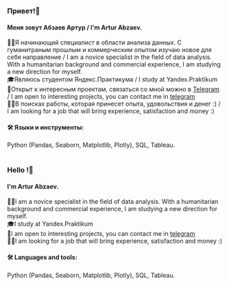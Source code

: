 ### Привет!👋 
#### Меня зовут Абзаев Артур / I'm Artur Abzaev.
🙋‍♂️Я начинающий специалист в области анализа данных.
С гуманитраным прошлым и коммерческим опытом изучаю новое для себя направление / I am a novice specialist in the field of data analysis.
With a humanitarian background and commercial experience, I am studying a new direction for myself.
<br>🎓Являюсь студентом Яндекс.Практикума / I study at Yandex.Praktikum
<br>👐Открыт к интересным проектам, связаться со мной можно в [Telegram](https://t.me/aabzaev) / I am open to interesting projects, you can contact me in [telegram](https://t.me/aabzaev )
<br>👷‍♂️В поисках работы, которая принесет опыта, удовольствия и денег :) / I am looking for a job that will bring experience, satisfaction and money :)
#### 🛠 Языки и инструменты:
Python (Pandas, Seaborn, Matplotlib, Plotly), SQL, Tableau.
<br>
<br>
### Hello !👋 
#### I'm Artur Abzaev.
🙋‍♂️I am a novice specialist in the field of data analysis.
With a humanitarian background and commercial experience, I am studying a new direction for myself.
<br>🎓I study at Yandex.Praktikum
<br>👐I am open to interesting projects, you can contact me in [telegram](https://t.me/aabzaev )
<br>👷‍♂️I am looking for a job that will bring experience, satisfaction and money :)


#### 🛠 Languages and tools:
Python (Pandas, Seaborn, Matplotlib, Plotly), SQL, Tableau.

<!---
Abzaev/Abzaev is a ✨ special ✨ repository because its `README.md` (this file) appears on your GitHub profile.
You can click the Preview link to take a look at your changes.
--->
